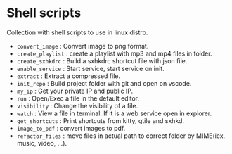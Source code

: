 # Shell scripts

Collection with shell scripts to use in linux distro.

- `convert_image`   : Convert image to png format.
- `create_playlist` : create a playlist with mp3 and mp4 files in folder.
- `create_sxhkdrc`  : Build a sxhkdrc shortcut file with json file.
- `enable_service`  : Start service, start service on init.
- `extract`         : Extract a compressed file.
- `init_repo`       : Build project folder with git and open on vscode.
- `my_ip`           : Get your private IP and public IP.
- `run`             : Open/Exec a file in the default editor.
- `visibility`      : Change the visibility of a file.
- `watch`           : View a file in terminal. If it is a web service open in explorer.
- `get_shortcuts`   : Print shortcuts from kitty, qtile and sxhkd.
- `image_to_pdf`    : convert images to pdf.
- `refactor_files`  : move files in actual path to correct folder by MIME(iex. music, video, ...).
